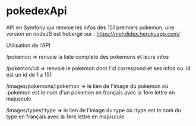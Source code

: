 # pokedexApi
API en Symfony qui renvoie les infos des 151 premiers pokemon, une version en nodeJS est hebergé sur : https://mehdidex.herokuapp.com/


Utilisation de l'API

/pokemon  => renvoie la liste complete des pokemons et leurs infos


/pokemon/:id => renvoie le pokemon dont l'id correspond et ses infos ou :id est un id de 1 a 151


/images/pokemons/:pokemon => le lien de l'image du pokemon où :pokemon est le nom d'un pokemon en français avec la 1ere lettre en majuscule


/images/types/:type => le lien de l'image du type où :type est le nom du type en français avec la 1ere lettre en majuscule
